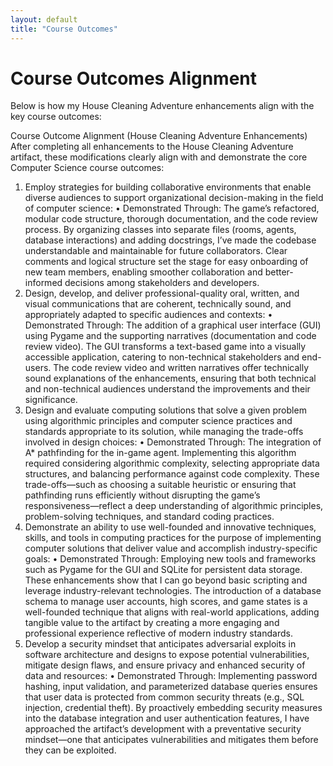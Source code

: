```yaml
---
layout: default
title: "Course Outcomes"
---
```


# Course Outcomes Alignment

Below is how my House Cleaning Adventure enhancements align with the key course outcomes:

Course Outcome Alignment (House Cleaning Adventure Enhancements)
After completing all enhancements to the House Cleaning Adventure artifact, these modifications clearly align with and demonstrate the core Computer Science course outcomes:
1. Employ strategies for building collaborative environments that enable diverse audiences to support organizational decision-making in the field of computer science:
	•	Demonstrated Through: The game’s refactored, modular code structure, thorough documentation, and the code review process. By organizing classes into separate files (rooms, agents, database interactions) and adding docstrings, I’ve made the codebase understandable and maintainable for future collaborators. Clear comments and logical structure set the stage for easy onboarding of new team members, enabling smoother collaboration and better-informed decisions among stakeholders and developers.
2. Design, develop, and deliver professional-quality oral, written, and visual communications that are coherent, technically sound, and appropriately adapted to specific audiences and contexts:
	•	Demonstrated Through: The addition of a graphical user interface (GUI) using Pygame and the supporting narratives (documentation and code review video). The GUI transforms a text-based game into a visually accessible application, catering to non-technical stakeholders and end-users. The code review video and written narratives offer technically sound explanations of the enhancements, ensuring that both technical and non-technical audiences understand the improvements and their significance.
3. Design and evaluate computing solutions that solve a given problem using algorithmic principles and computer science practices and standards appropriate to its solution, while managing the trade-offs involved in design choices:
	•	Demonstrated Through: The integration of A* pathfinding for the in-game agent. Implementing this algorithm required considering algorithmic complexity, selecting appropriate data structures, and balancing performance against code complexity. These trade-offs—such as choosing a suitable heuristic or ensuring that pathfinding runs efficiently without disrupting the game’s responsiveness—reflect a deep understanding of algorithmic principles, problem-solving techniques, and standard coding practices.
4. Demonstrate an ability to use well-founded and innovative techniques, skills, and tools in computing practices for the purpose of implementing computer solutions that deliver value and accomplish industry-specific goals:
	•	Demonstrated Through: Employing new tools and frameworks such as Pygame for the GUI and SQLite for persistent data storage. These enhancements show that I can go beyond basic scripting and leverage industry-relevant technologies. The introduction of a database schema to manage user accounts, high scores, and game states is a well-founded technique that aligns with real-world applications, adding tangible value to the artifact by creating a more engaging and professional experience reflective of modern industry standards.
5. Develop a security mindset that anticipates adversarial exploits in software architecture and designs to expose potential vulnerabilities, mitigate design flaws, and ensure privacy and enhanced security of data and resources:
	•	Demonstrated Through: Implementing password hashing, input validation, and parameterized database queries ensures that user data is protected from common security threats (e.g., SQL injection, credential theft). By proactively embedding security measures into the database integration and user authentication features, I have approached the artifact’s development with a preventative security mindset—one that anticipates vulnerabilities and mitigates them before they can be exploited.
